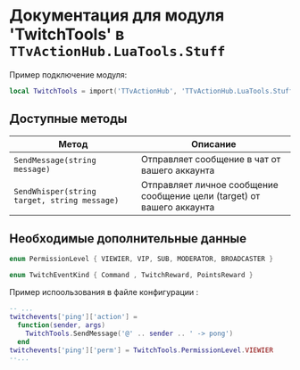 # Документация для модуля 'TwitchTools' в `TTvActionHub.LuaTools.Stuff`

Пример подключение модуля:

```lua
local TwitchTools = import('TTvActionHub', 'TTvActionHub.LuaTools.Stuff').TwitchTools
```

## Доступные методы

| Метод                                        | Описание                                                               |
| -------------------------------------------- | ---------------------------------------------------------------------- |
| `SendMessage(string message)`                | Отправляет сообщение в чат от вашего аккаунта                          |
| `SendWhisper(string target, string message)` | Отправляет личное сообщение сообщение цели (target) от вашего аккаунта |

## Необходимые дополнительные данные

```cs
enum PermissionLevel { VIEWIER, VIP, SUB, MODERATOR, BROADCASTER }
```

```cs
enum TwitchEventKind { Command , TwitchReward, PointsReward }
```

Пример испоользования в файле конфигурации :

```lua
-- ...
twitchevents['ping']['action'] =
  function(sender, args)
    TwitchTools.SendMessage('@' .. sender .. ' -> pong')
  end
twitchevents['ping']['perm'] = TwitchTools.PermissionLevel.VIEWIER
--...

```
